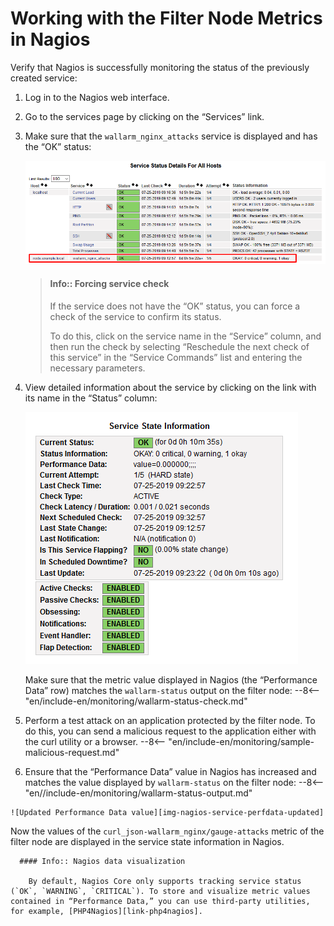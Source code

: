 [img-nagios-service-status]:            ../../../images/en/monitoring/nagios-service-status.png
[img-nagios-service-details]:           ../../../images/en/monitoring/nagios-service-details-1.png
[img-nagios-service-perfdata-updated]:  ../../../images/en/monitoring/nagios-service-details-2.png

[link-php4nagios]:                      https://docs.pnp4nagios.org/

#   Working with the Filter Node Metrics in Nagios

Verify that Nagios is successfully monitoring the status of the previously created service:
1.  Log in to the Nagios web interface.
2.  Go to the services page by clicking on the “Services” link.
3.  Make sure that the `wallarm_nginx_attacks` service is displayed and has the “OK” status:

    ![Service status][img-nagios-service-status]

    <!-- -->
    >   #### Info:: Forcing service check
    >   
    >   If the service does not have the “OK” status, you can force a check of the service to confirm its status.
    >    
    >   To do this, click on the service name in the “Service” column, and then run the check by selecting “Reschedule the next check of this service” in the “Service Commands” list and entering the necessary parameters.    
    <!-- -->

4.  View detailed information about the service by clicking on the link with its name in the “Status” column:

    ![Detailed information about service][img-nagios-service-details]

    Make sure that the metric value displayed in Nagios (the “Performance Data” row) matches the `wallarm-status` output on the filter node:
--8<-- "en/include-en/monitoring/wallarm-status-check.md"

<!-- -->
        
5.  Perform a test attack on an application protected by the filter node. To do this, you can send a malicious request to the application either with the curl utility or a browser.
--8<-- "en/include-en/monitoring/sample-malicious-request.md"
<!-- -->
    
6.  Ensure that the “Performance Data” value in Nagios has increased and matches the value displayed by `wallarm-status` on the filter node:
--8<-- "en//include-en/monitoring/wallarm-status-output.md"
<!-- -->

    ![Updated Performance Data value][img-nagios-service-perfdata-updated]

<!-- -->

Now the values of the `curl_json-wallarm_nginx/gauge-attacks` metric of the filter node are displayed in the service state information in Nagios.

<!-- -->
      #### Info:: Nagios data visualization
      
        By default, Nagios Core only supports tracking service status (`OK`, `WARNING`, `CRITICAL`). To store and visualize metric values contained in “Performance Data,” you can use third-party utilities, for example, [PHP4Nagios][link-php4nagios].
<!-- -->